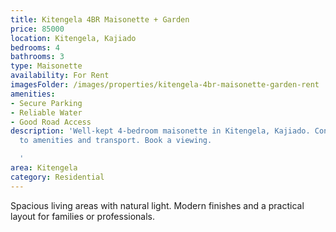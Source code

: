 ```yaml
---
title: Kitengela 4BR Maisonette + Garden
price: 85000
location: Kitengela, Kajiado
bedrooms: 4
bathrooms: 3
type: Maisonette
availability: For Rent
imagesFolder: /images/properties/kitengela-4br-maisonette-garden-rent
amenities:
- Secure Parking
- Reliable Water
- Good Road Access
description: 'Well-kept 4-bedroom maisonette in Kitengela, Kajiado. Convenient access
  to amenities and transport. Book a viewing.

  '
area: Kitengela
category: Residential
---
```


Spacious living areas with natural light. Modern finishes and a practical layout for families or professionals.
